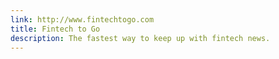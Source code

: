 ```yaml
---
link: http://www.fintechtogo.com
title: Fintech to Go
description: The fastest way to keep up with fintech news.
---
```

